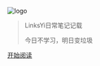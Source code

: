 ![logo](https://docsify.js.org/_media/icon.svg) 

>  LinksYi日常笔记记载
>
>  今日不学习，明日变垃圾

[开始阅读](README.md)

